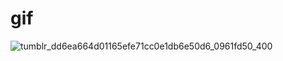 # gif
![tumblr_dd6ea664d01165efe71cc0e1db6e50d6_0961fd50_400](https://user-images.githubusercontent.com/85131092/120537470-58b8cb00-c3b3-11eb-83ed-c9f9264e7d30.gif)
